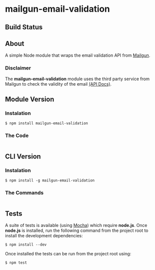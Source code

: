 # mailgun-email-validation

## Build Status

## About

A simple Node module that wraps the email validation API from [Mailgun](http://mailgun.com/).

### Disclaimer
The **mailgun-email-validation** module uses the third party service from Mailgun to check the validity of the email [(API Docs)](http://documentation.mailgun.com/api-email-validation.html).

## Module Version

### Instalation

```shell
$ npm install mailgun-email-validation
```

### The Code

```javascript
```

## CLI Version

### Instalation

```shell
$ npm install -g mailgun-email-validation
```

### The Commands

```javascript
```

## Tests

A suite of tests is available (using [Mocha](http://visionmedia.github.io/mocha/)) which require **node.js**. Once **node.js** is installed, run the following command from the project root to install the development dependencies:

```shell
$ npm install --dev
```

Once installed the tests can be run from the project root using:

```shell
$ npm test
```
